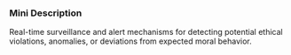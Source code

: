 ### Mini Description

Real-time surveillance and alert mechanisms for detecting potential ethical violations, anomalies, or deviations from expected moral behavior.
